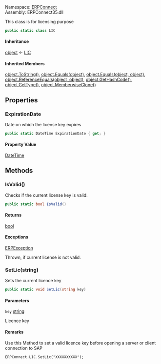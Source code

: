 
Namespace: [ERPConnect](index.md)  
Assembly: ERPConnect35.dll  

This class is for licensing purpose

```csharp
public static class LIC
```

#### Inheritance

[object](https://learn.microsoft.com/dotnet/api/system.object) ← 
[LIC](ERPConnect.LIC.md)

#### Inherited Members

[object.ToString\(\)](https://learn.microsoft.com/dotnet/api/system.object.tostring), 
[object.Equals\(object\)](https://learn.microsoft.com/dotnet/api/system.object.equals\#system\-object\-equals\(system\-object\)), 
[object.Equals\(object, object\)](https://learn.microsoft.com/dotnet/api/system.object.equals\#system\-object\-equals\(system\-object\-system\-object\)), 
[object.ReferenceEquals\(object, object\)](https://learn.microsoft.com/dotnet/api/system.object.referenceequals), 
[object.GetHashCode\(\)](https://learn.microsoft.com/dotnet/api/system.object.gethashcode), 
[object.GetType\(\)](https://learn.microsoft.com/dotnet/api/system.object.gettype), 
[object.MemberwiseClone\(\)](https://learn.microsoft.com/dotnet/api/system.object.memberwiseclone)

## Properties

### <a id="ERPConnect_LIC_ExpirationDate"></a> ExpirationDate

Date on which the license key expires

```csharp
public static DateTime ExpirationDate { get; }
```

#### Property Value

 [DateTime](https://learn.microsoft.com/dotnet/api/system.datetime)

## Methods

### <a id="ERPConnect_LIC_IsValid"></a> IsValid\(\)

Checks if the current license key is valid.

```csharp
public static bool IsValid()
```

#### Returns

 [bool](https://learn.microsoft.com/dotnet/api/system.boolean)

#### Exceptions

 [ERPException](ERPConnect.ERPException.md)

Thrown, if current license is not valid.

### <a id="ERPConnect_LIC_SetLic_System_String_"></a> SetLic\(string\)

Sets the current licence key

```csharp
public static void SetLic(string key)
```

#### Parameters

`key` [string](https://learn.microsoft.com/dotnet/api/system.string)

Licence key

#### Remarks

Use this Method to set a valid licence key before opening a server or client connection to SAP
            <pre><code class="lang-csharp">ERPConnect.LIC.SetLic("XXXXXXXXXX");</code></pre>

